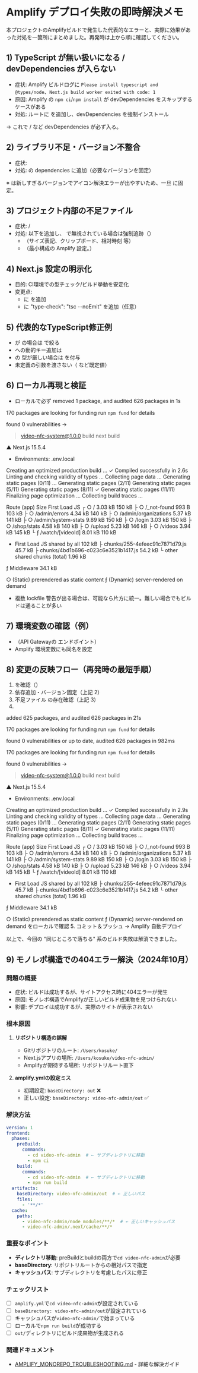 # Amplify デプロイ失敗の即時解決メモ

本プロジェクトのAmplifyビルドで発生した代表的なエラーと、実際に効果があった対処を一箇所にまとめました。再発時は上から順に確認してください。

## 1) TypeScript が無い扱いになる / devDependencies が入らない
- 症状: Amplify ビルドログに `Please install typescript and @types/node`、`Next.js build worker exited with code: 1`
- 原因: Amplify の `npm ci`/`npm install` が devDependencies をスキップするケースがある
- 対処: ルートに  を追加し、devDependencies を強制インストール



→ これで  /  など devDependencies が必ず入る。

## 2) ライブラリ不足・バージョン不整合
- 症状: 
- 対処:  の dependencies に追加（必要なバージョンを固定）



※  は新しすぎるバージョンでアイコン解決エラーが出やすいため、一旦  に固定。

## 3) プロジェクト内部の不足ファイル
- 症状:  / 
- 対処: 以下を追加し、 で無視されている場合は強制追跡（）
  - （サイズ表記、クリップボード、相対時刻 等）
  - （最小構成の Amplify 設定。）

## 4) Next.js 設定の明示化
- 目的: CI環境での型チェック/ビルド挙動を安定化
- 変更点:
  -  に  を追加
  -  に "type-check": "tsc --noEmit" を追加（任意）

## 5) 代表的なTypeScript修正例
-  が  の場合は  で絞る
-  への動的キー追加は 
-  の  型が厳しい場合は  を付与
- 未定義の引数を渡さない（ など既定値）

## 6) ローカル再現と検証
- ローカルで必ず 
removed 1 package, and audited 626 packages in 1s

170 packages are looking for funding
  run `npm fund` for details

found 0 vulnerabilities → 
> video-nfc-system@1.0.0 build
> next build

   ▲ Next.js 15.5.4
   - Environments: .env.local

   Creating an optimized production build ...
 ✓ Compiled successfully in 2.6s
   Linting and checking validity of types ...
   Collecting page data ...
   Generating static pages (0/11) ...
   Generating static pages (2/11) 
   Generating static pages (5/11) 
   Generating static pages (8/11) 
 ✓ Generating static pages (11/11)
   Finalizing page optimization ...
   Collecting build traces ...

Route (app)                                 Size  First Load JS
┌ ○ /                                    3.03 kB         150 kB
├ ○ /_not-found                            993 B         103 kB
├ ○ /admin/errors                        4.34 kB         140 kB
├ ○ /admin/organizations                 5.37 kB         141 kB
├ ○ /admin/system-stats                  9.89 kB         150 kB
├ ○ /login                               3.03 kB         150 kB
├ ○ /shop/stats                          4.58 kB         140 kB
├ ○ /upload                              5.23 kB         146 kB
├ ○ /videos                              3.94 kB         145 kB
└ ƒ /watch/[videoId]                     8.01 kB         110 kB
+ First Load JS shared by all             102 kB
  ├ chunks/255-4efeec91c7871d79.js       45.7 kB
  ├ chunks/4bd1b696-c023c6e3521b1417.js  54.2 kB
  └ other shared chunks (total)          1.96 kB


ƒ Middleware                             34.1 kB

○  (Static)   prerendered as static content
ƒ  (Dynamic)  server-rendered on demand
- 複数 lockfile 警告が出る場合は、可能なら片方に統一。難しい場合でもビルドは通ることが多い

## 7) 環境変数の確認（例）
- （API Gatewayの  エンドポイント）
- Amplify 環境変数にも同名を設定

## 8) 変更の反映フロー（再発時の最短手順）
1.  を確認（）
2. 依存追加・バージョン固定（上記 2）
3. 不足ファイル  の存在確認（上記 3）
4. 
added 625 packages, and audited 626 packages in 21s

170 packages are looking for funding
  run `npm fund` for details

found 0 vulnerabilities or 
up to date, audited 626 packages in 982ms

170 packages are looking for funding
  run `npm fund` for details

found 0 vulnerabilities → 
> video-nfc-system@1.0.0 build
> next build

   ▲ Next.js 15.5.4
   - Environments: .env.local

   Creating an optimized production build ...
 ✓ Compiled successfully in 2.9s
   Linting and checking validity of types ...
   Collecting page data ...
   Generating static pages (0/11) ...
   Generating static pages (2/11) 
   Generating static pages (5/11) 
   Generating static pages (8/11) 
 ✓ Generating static pages (11/11)
   Finalizing page optimization ...
   Collecting build traces ...

Route (app)                                 Size  First Load JS
┌ ○ /                                    3.03 kB         150 kB
├ ○ /_not-found                            993 B         103 kB
├ ○ /admin/errors                        4.34 kB         140 kB
├ ○ /admin/organizations                 5.37 kB         141 kB
├ ○ /admin/system-stats                  9.89 kB         150 kB
├ ○ /login                               3.03 kB         150 kB
├ ○ /shop/stats                          4.58 kB         140 kB
├ ○ /upload                              5.23 kB         146 kB
├ ○ /videos                              3.94 kB         145 kB
└ ƒ /watch/[videoId]                     8.01 kB         110 kB
+ First Load JS shared by all             102 kB
  ├ chunks/255-4efeec91c7871d79.js       45.7 kB
  ├ chunks/4bd1b696-c023c6e3521b1417.js  54.2 kB
  └ other shared chunks (total)          1.96 kB


ƒ Middleware                             34.1 kB

○  (Static)   prerendered as static content
ƒ  (Dynamic)  server-rendered on demand をローカルで確認
5. コミット＆プッシュ → Amplify 自動デプロイ

以上で、今回の "同じところで落ちる" 系のビルド失敗は解消できました。

## 9) モノレポ構造での404エラー解決（2024年10月）

### 問題の概要
- 症状: ビルドは成功するが、サイトアクセス時に404エラーが発生
- 原因: モノレポ構造でAmplifyが正しいビルド成果物を見つけられない
- 影響: デプロイは成功するが、実際のサイトが表示されない

### 根本原因
1. **リポジトリ構造の誤解**
   - Gitリポジトリのルート: `/Users/kosuke/`
   - Next.jsアプリの場所: `/Users/kosuke/video-nfc-admin/`
   - Amplifyが期待する場所: リポジトリルート直下

2. **amplify.ymlの設定ミス**
   - 初期設定: `baseDirectory: out` ❌
   - 正しい設定: `baseDirectory: video-nfc-admin/out` ✅

### 解決方法
```yaml
version: 1
frontend:
  phases:
    preBuild:
      commands:
        - cd video-nfc-admin  # ← サブディレクトリに移動
        - npm ci
    build:
      commands:
        - cd video-nfc-admin  # ← サブディレクトリに移動
        - npm run build
  artifacts:
    baseDirectory: video-nfc-admin/out  # ← 正しいパス
    files:
      - '**/*'
  cache:
    paths:
      - video-nfc-admin/node_modules/**/*  # ← 正しいキャッシュパス
      - video-nfc-admin/.next/cache/**/*
```

### 重要なポイント
- **ディレクトリ移動**: preBuildとbuildの両方で`cd video-nfc-admin`が必要
- **baseDirectory**: リポジトリルートからの相対パスで指定
- **キャッシュパス**: サブディレクトリを考慮したパスに修正

### チェックリスト
- [ ] `amplify.yml`で`cd video-nfc-admin`が設定されている
- [ ] `baseDirectory: video-nfc-admin/out`が設定されている
- [ ] キャッシュパスが`video-nfc-admin/`で始まっている
- [ ] ローカルで`npm run build`が成功する
- [ ] `out/`ディレクトリにビルド成果物が生成される

### 関連ドキュメント
- [AMPLIFY_MONOREPO_TROUBLESHOOTING.md](./AMPLIFY_MONOREPO_TROUBLESHOOTING.md) - 詳細な解決ガイド
